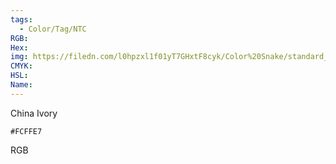 ```yaml
---
tags:
  - Color/Tag/NTC
RGB:
Hex:
img: https://filedn.com/l0hpzxl1f01yT7GHxtF8cyk/Color%20Snake/standard_csv_to_svg/FCFFE7.svg
CMYK:
HSL:
Name:
---
```

China Ivory
```palette
#FCFFE7
```
RGB
